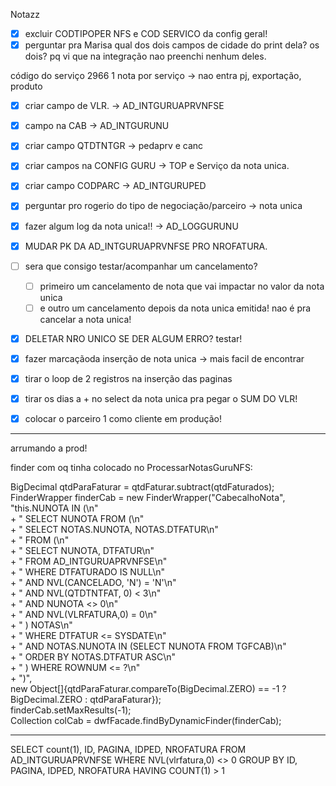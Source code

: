 Notazz
- [x] excluir CODTIPOPER NFS e COD SERVICO da config geral!
- [x] perguntar pra Marisa qual dos dois campos de cidade do print dela? os dois? pq vi que na integração nao preenchi nenhum deles.

código do serviço 2966
 1 nota por serviço → nao entra pj, exportação, produto

- [x] criar campo de VLR. → AD_INTGURUAPRVNFSE
- [x] campo na CAB → AD_INTGURUNU
- [x] criar campo QTDTNTGR → pedaprv e canc
- [x] criar campos na CONFIG GURU → TOP e Serviço da nota unica.
- [x] criar campo CODPARC → AD_INTGURUPED
- [x] perguntar pro rogerio do tipo de negociação/parceiro → nota unica
- [x] fazer algum log da nota unica!! → AD_LOGGURUNU
- [x] MUDAR PK DA AD_INTGURUAPRVNFSE PRO NROFATURA.
- [ ] sera que consigo testar/acompanhar um cancelamento?
	- [ ] primeiro um cancelamento de nota que vai impactar no valor da nota unica
	- [ ] e outro um cancelamento depois da nota unica emitida! nao é pra cancelar a nota unica!
- [x] DELETAR NRO UNICO SE DER ALGUM ERRO? testar!
- [x] fazer marcaçãoda inserção de nota unica → mais facil de encontrar
- [x] tirar o loop de 2 registros na inserção das paginas
- [x] tirar os dias a + no select da nota unica pra pegar o SUM DO VLR!
- [x] colocar o parceiro 1 como cliente em produção!


---

arrumando a prod!

finder com oq tinha colocado no ProcessarNotasGuruNFS:

BigDecimal qtdParaFaturar = qtdFaturar.subtract(qtdFaturados);  
FinderWrapper finderCab = new FinderWrapper("CabecalhoNota",  
        "this.NUNOTA IN (\n"  
                + "  SELECT NUNOTA FROM (\n"  
                + "    SELECT NOTAS.NUNOTA, NOTAS.DTFATUR\n"  
                + "    FROM (\n"  
                + "      SELECT NUNOTA, DTFATUR\n"  
                + "      FROM AD_INTGURUAPRVNFSE\n"  
                + "      WHERE DTFATURADO IS NULL\n"  
                + "        AND NVL(CANCELADO, 'N') = 'N'\n"  
                + "        AND NVL(QTDTNTFAT, 0) < 3\n"  
                + "        AND NUNOTA <> 0\n"  
                + "        AND NVL(VLRFATURA,0) = 0\n"  
                + "    ) NOTAS\n"  
                + "    WHERE DTFATUR <= SYSDATE\n"  
                + "      AND NOTAS.NUNOTA IN (SELECT NUNOTA FROM TGFCAB)\n"  
                + "    ORDER BY NOTAS.DTFATUR ASC\n"  
                + "  ) WHERE ROWNUM <= ?\n"  
                + ")",  
        new Object[]{qtdParaFaturar.compareTo(BigDecimal.ZERO) == -1 ? BigDecimal.ZERO : qtdParaFaturar});  
finderCab.setMaxResults(-1);  
Collection<PersistentLocalEntity> colCab = dwfFacade.findByDynamicFinder(finderCab);

-----


SELECT count(1), ID,
PAGINA,
IDPED,
NROFATURA FROM AD_INTGURUAPRVNFSE WHERE NVL(vlrfatura,0) <> 0
GROUP BY ID,
PAGINA,
IDPED,
NROFATURA
HAVING COUNT(1) > 1